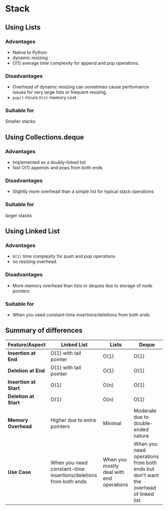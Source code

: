 # Stack

## Using Lists

### Advantages

- Native to Python
- dynamic resizing
- O(1) average time complexity for append and pop operations.

### Disadvantages

- Overhead of dynamic resizing can sometimes cause performance issues for very large lists or frequent resizing.
- `pop()` incurs `O(n)` memory cost

### Suitable for

Smaller stacks

## Using Collections.deque

### Advantages

- Implemented as a doubly-linked list
- fast O(1) appends and pops from both ends

### Disadvantages

- Slightly more overhead than a simple list for typical stack operations

### Suitable for

larger stacks

## Using Linked List

### Advantages

- `O(1)` time complexity for push and pop operations
- no resizing overhead.

### Disadvantages

- More memory overhead than lists or deques due to storage of node pointers

### Suitable for

- When you need constant-time insertions/deletions from both ends

## Summary of differences

| Feature/Aspect         | Linked List                                                     | Lists                                    | Deque                                                                              |
|------------------------|-----------------------------------------------------------------|------------------------------------------|------------------------------------------------------------------------------------|
| **Insertion at End**   | O(1) with tail pointer                                          | O(1)                                     | O(1)                                                                               |
| **Deletion at End**    | O(1) with tail pointer                                          | O(1)                                     | O(1)                                                                               |
| **Insertion at Start** | O(1)                                                            | O(n)                                     | O(1)                                                                               |
| **Deletion at Start**  | O(1)                                                            | O(n)                                     | O(1)                                                                               |
| **Memory Overhead**    | Higher due to extra pointers                                    | Minimal                                  | Moderate due to double-ended nature                                                |
| **Use Case**           | When you need constant-time insertions/deletions from both ends | When you mostly deal with end operations | When you need operations from both ends but don't want the overhead of linked list |



